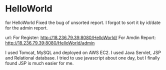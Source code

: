 # HelloWorld
for HelloWorld
Fixed the bug of unsorted report. I forgot to sort it by id/date for the admin report.

url:
For Register: http://18.236.79.39:8080/HelloWorld/
For Amdin Report: http://18.236.79.39:8080/HelloWorld/admin

I used Tomcat, MySQL and deployed on AWS EC2. I used Java Servlet, JSP and Relational database. I tried to use javascript about one day, but I finally found JSP is much easier for me.
